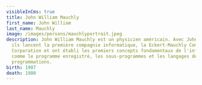 ```yaml
---
visibleInCms: true
title: John William Mauchly
first_name: John William
last_name: Mauchly
image: /images/persons/mauchlyportrait.jpeg
description: John William Mauchly est un physicien américain. Avec John Eckert,
  ils lancent la première compagnie informatique, la Eckert-Mauchly Computer
  Corporation et ont établi les premiers concepts fondamentaux de l'informatique
  comme le programme enregistré, les sous-programmes et les langages de
  programmations.
birth: 1907
death: 1980
---
```

